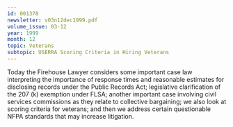 ```yaml
---
id: 001378
newsletter: v03n12dec1999.pdf
volume_issue: 03-12
year: 1999
month: 12
topic: Veterans
subtopic: USERRA Scoring Criteria in Hiring Veterans
---
```


Today the Firehouse Lawyer considers some important case law interpreting the importance of response times and reasonable estimates for disclosing records under the Public Records Act; legislative clarification of the 207 (k) exemption under FLSA; another important case involving civil services commissions as they relate to collective bargaining; we also look at scoring criteria for veterans; and then we address certain questionable NFPA standards that may increase litigation.
